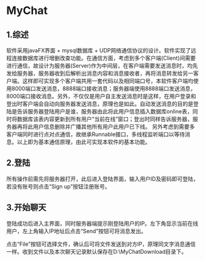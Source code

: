 # MyChat
## 1.综述
软件采用javaFX界面 + mysql数据库 + UDP网络通信协议的设计。软件实现了远程连接数据库进行增删改查功能。在通信方面，考虑到多个客户端(Client)间需要进行通信，故设计为服务器(Server)作为中间层，在客户端需要发送消息时，均先发给服务器，服务器收到后解析出消息内容和消息接收者，再将消息转发给另一客户端。这样即可实现多个客户端共用一套代码以及相同端口号，本软件客户端均使用8000端口发送消息，8888端口接收消息；服务器端使用8888端口发送消息，8000端口接收消息。另外，不仅仅是用户自主发送消息时是这样，在用户登录和登出时客户端会自动向服务器发送消息，原理也是如此。自动发送消息的目的是登陆是告诉服务器登陆用户是谁，服务器由此将此用户信息插入数据库online表，同时将数据库该表内容更新到所有用户“当前在线”窗口；登出时同样告诉服务器，服务器再将此用户信息删除并广播其他所有用户此用户已下线。
另外考虑到需要多客户端同时进行点对点通信，故继承Runnable接口，多线程监听端口以等待消息。以上即为基本通信原理，由此可实现本软件的基本功能。

## 2.登陆
     
所有操作前需先将服务器打开，此后进入登陆界面，输入用户ID及密码即可登陆，若没有账号则点击“Sign up”按钮注册账号。

## 3.开始聊天
     
登陆成功后进入主界面，同时服务器端提示刚登陆用户的IP。左下角显示当前在线用户，左上角输入IP地址后点击“Send”按钮可将消息发出。
 
点击“File”按钮可选择文件，确认后可将文件发送到对方IP，原理同文字消息通信一样。收到文件以及本次聊天记录默认保存在D:\MyChatDownload目录下。

